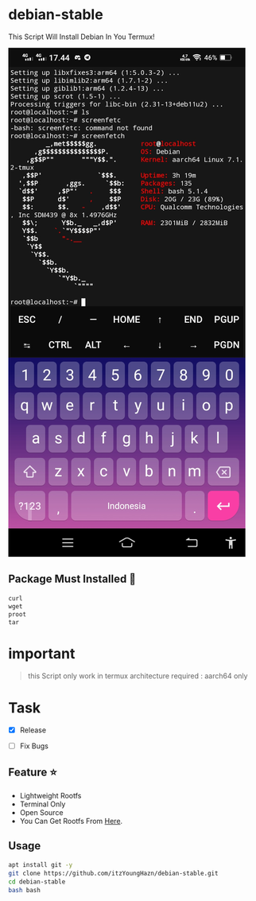 # debian-stable
This Script Will Install Debian In You Termux! 

![pussy](./Screenshot_20220310_174407.jpg)

## Package Must Installed 🚀
```terminal
curl 
wget 
proot 
tar
```

# important
> this Script only work in termux
> architecture required : aarch64 only

# Task
- [x] Release
- [ ] Fix Bugs


## Feature ⭐
* Lightweight Rootfs
* Terminal Only
* Open Source
* You Can Get Rootfs From [Here](docker.debian.net).


## Usage
```bash
apt install git -y
git clone https://github.com/itzYoungHazn/debian-stable.git
cd debian-stable
bash bash
```

